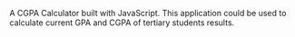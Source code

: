 A CGPA Calculator built with JavaScript. 
This application could be used to calculate current GPA and CGPA of tertiary students results.

